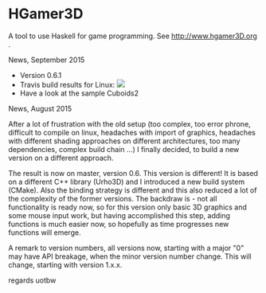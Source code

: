 HGamer3D
========

 A tool to use Haskell for game programming. See http://www.hgamer3D.org .

 News, September 2015
 
 - Version 0.6.1
 - Travis build results for Linux: <img src="https://travis-ci.org/urs-of-the-backwoods/HGamer3D.svg?branch=master">
 -  Have a look at the sample Cuboids2
 
  
 News, August 2015

 After a lot of frustration with the old setup (too complex, too error phrone, difficult to compile on linux, headaches with import of graphics, headaches with different shading approaches on different architectures, too many dependencies, complex build chain ...) I finally decided, to build a new version on a different approach.

 The result is now on master, version 0.6. This version is different! It is based on a different C++ library (Urho3D) and I introduced a new build system (CMake). Also the binding strategy is different and this also reduced a lot of the complexity of the former versions. The backdraw is - not all functionality is ready now, so for this version only basic 3D graphics and some mouse input work, but having accomplished this step, adding functions is much easier now, so hopefully as time progresses new functions will emerge.

 A remark to version numbers, all versions now, starting with a major "0" may have API breakage, when the minor version number change. This will change, starting with version 1.x.x.

 regards
 uotbw

